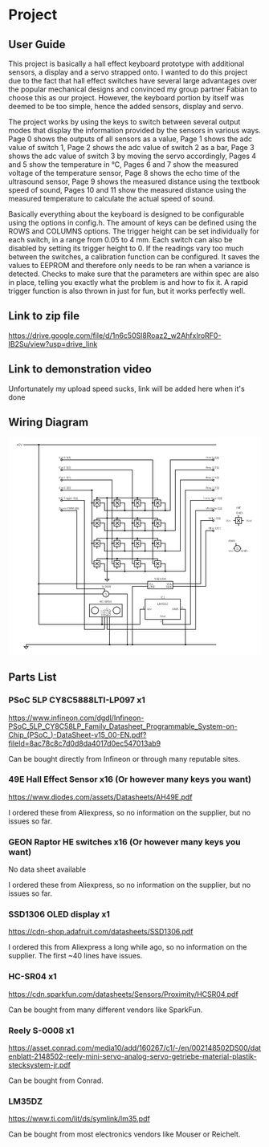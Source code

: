 # Project
## User Guide
This project is basically a hall effect keyboard prototype with additional sensors, a display and a servo strapped onto.
I wanted to do this project due to the fact that hall effect switches have several large advantages over the popular mechanical designs and convinced my group partner Fabian to choose this as our project.
However, the keyboard portion by itself was deemed to be too simple, hence the added sensors, display and servo.

The project works by using the keys to switch between several output modes that display the information provided by the sensors in various ways.
Page 0 shows the outputs of all sensors as a value,
Page 1 shows the adc value of switch 1,
Page 2 shows the adc value of switch 2 as a bar,
Page 3 shows the adc value of switch 3 by moving the servo accordingly,
Pages 4 and 5 show the temperature in °C,
Pages 6 and 7 show the measured voltage of the temperature sensor,
Page 8 shows the echo time of the ultrasound sensor,
Page 9 shows the measured distance using the textbook speed of sound,
Pages 10 and 11 show the measured distance using the measured temperature to calculate the actual speed of sound.

Basically everything about the keyboard is designed to be configurable using the options in config.h.
The amount of keys can be defined using the ROWS and COLUMNS options. The trigger height can be set individually for each switch, in a range from 0.05 to 4 mm.
Each switch can also be disabled by setting its trigger height to 0. If the readings vary too much between the switches, a calibration function
can be configured. It saves the values to EEPROM and therefore only needs to be ran when a variance is detected.
Checks to make sure that the parameters are within spec are also in place, telling you exactly what the problem is and how to fix it.
A rapid trigger function is also thrown in just for fun, but it works perfectly well.

## Link to zip file
https://drive.google.com/file/d/1n6c50Sl8Roaz2_w2AhfxIroRF0-IB2Su/view?usp=drive_link

## Link to demonstration video
Unfortunately my upload speed sucks, link will be added here when it's done

## Wiring Diagram
![Wiring Diagram](https://github.com/vermilion00/PSoC-Course/blob/master/Project/images/circuit.png "Wiring Diagram")

## Parts List
### PSoC 5LP CY8C5888LTI-LP097 x1
https://www.infineon.com/dgdl/Infineon-PSoC_5LP_CY8C58LP_Family_Datasheet_Programmable_System-on-Chip_(PSoC_)-DataSheet-v15_00-EN.pdf?fileId=8ac78c8c7d0d8da4017d0ec547013ab9

Can be bought directly from Infineon or through many reputable sites.

### 49E Hall Effect Sensor x16 (Or however many keys you want)
https://www.diodes.com/assets/Datasheets/AH49E.pdf

I ordered these from Aliexpress, so no information on the supplier, but no issues so far.

### GEON Raptor HE switches x16 (Or however many keys you want)
No data sheet available

I ordered these from Aliexpress, so no information on the supplier, but no issues so far.

### SSD1306 OLED display x1
https://cdn-shop.adafruit.com/datasheets/SSD1306.pdf

I ordered this from Aliexpress a long while ago, so no information on the supplier. The first ~40 lines have issues.

### HC-SR04 x1
https://cdn.sparkfun.com/datasheets/Sensors/Proximity/HCSR04.pdf

Can be bought from many different vendors like SparkFun.

### Reely S-0008 x1
https://asset.conrad.com/media10/add/160267/c1/-/en/002148502DS00/datenblatt-2148502-reely-mini-servo-analog-servo-getriebe-material-plastik-stecksystem-jr.pdf

Can be bought from Conrad.

### LM35DZ
https://www.ti.com/lit/ds/symlink/lm35.pdf

Can be bought from most electronics vendors like Mouser or Reichelt.